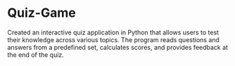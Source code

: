 # Quiz-Game
Created an interactive quiz application in Python that allows users to test their knowledge across various topics. The program reads questions and answers from a predefined set, calculates scores, and provides feedback at the end of the quiz.
